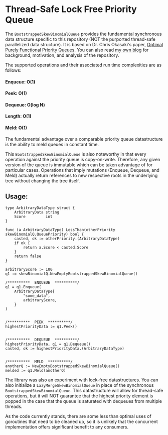 # Thread-Safe Lock Free Priority Queue

The `BootstrappedSkewBinomialQueue` provides the fundamental synchronous data structure specific to this repository (NOT the purported thread-safe parallelized data structure). It is based on Dr. Chris Okasaki's paper, [Optimal Purely Functional Priority Queues](http://www.brics.dk/RS/96/37/BRICS-RS-96-37.pdf). You can also read [my own blog](http://scottlobdell.me/2016/09/thread-safe-lock-free-priority-queues-golang/) for background, motivation, and analysis of the repository.

The supported operations and their associated run time complexities are as follows:

#### Enqueue: O(1)
#### Peek: O(1)
#### Dequeue: O(log N)
#### Length: O(1)
#### Meld: O(1)

The fundamental advantage over a comparable priority queue datastructure is the ability to meld queues in constant time.

This `BootstrappedSkewBinomialQueue` is also noteworthy in that every operation against the priority queue is copy-on-write. Therefore, any given version of the queue is immutable which can be taken advantage of for particular cases. Operations that imply mutations (Enqueue, Dequeue, and Meld) actually return references to new respective roots in the underlying tree without changing the tree itself.


## Usage:
```
type ArbitraryDataType struct {
    ArbitraryData string
    Score         int
}

func (a ArbitraryDataType) LessThan(otherPriority skewBinomialQ.QueuePriority) bool {
	casted, ok := otherPriority.(ArbitraryDataType)
	if ok {
		return a.Score < casted.Score
	}
	return false
}

arbitraryScore := 100
q1 := skewBinomialQ.NewEmptyBootstrappedSkewBinomialQueue()

/**********  ENQUEUE  **********/
q1 = q1.Enqueue(
    ArbitraryDataType{
        "some_data",
        arbitraryScore,
    }
)


/**********  PEEK  **********/
highestPriorityData := q1.Peek()


/**********  DEQUEUE  **********/
highestPriorityData, q1 = q1.Dequeue()
casted, ok := highestPriorityData.(ArbitraryDataType)


/**********  MELD  **********/
anotherQ := NewEmptyBootstrappedSkewBinomialQueue()
melded := q1.Meld(anotherQ)
```

The library was also an experiment with lock-free datastructures. You can also initialize a `LazyMergeSkewBinomialQueue` in place of the synchronous `BootstrappedSkewBinomialQueue`. This datastructure will allow for thread-safe operations, but it will NOT guarantee that the highest priority element is popped in the case that the queue is saturated with dequeues from multiple threads.

As the code currently stands, there are some less than optimal uses of goroutines that need to be cleaned up, so it is unlikely that the concurrent implementation offers significant benefit to any consumers.
